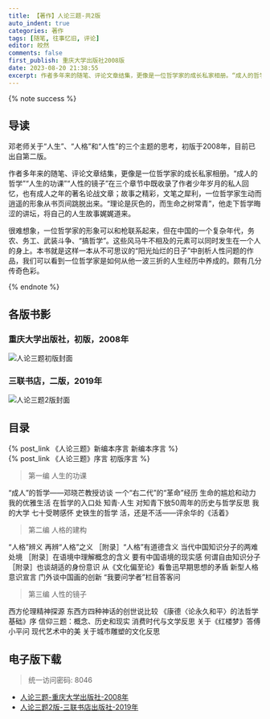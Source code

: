 ```yaml
---
title: 【著作】人论三题-共2版
auto_indent: true
categories: 著作
tags: [随笔, 往事忆旧, 评论]
editor: 皎然
comments: false
first_publish: 重庆大学出版社2008版
date: 2023-08-20 21:38:55
excerpt: 作者多年来的随笔、评论文章结集，更像是一位哲学家的成长私家相册。“成人的哲学”“人生的功课”“人性的镜子”在三个章节中既收录了作者少年岁月的私人回忆，也有成人之年的著名论战文章；故事之精彩，文笔之犀利，一位哲学家生动而逍遥的形象从书页间跳脱出来。“理论是灰色的，而生命之树常青”，他走下哲学晦涩的讲坛，将自己的人生故事娓娓道来。
---
```

{% note success %}
## 导读
邓老师关于“人生”、“人格”和“人性”的三个主题的思考，初版于2008年，目前已出自第二版。

作者多年来的随笔、评论文章结集，更像是一位哲学家的成长私家相册。“成人的哲学”“人生的功课”“人性的镜子”在三个章节中既收录了作者少年岁月的私人回忆，也有成人之年的著名论战文章；故事之精彩，文笔之犀利，一位哲学家生动而逍遥的形象从书页间跳脱出来。“理论是灰色的，而生命之树常青”，他走下哲学晦涩的讲坛，将自己的人生故事娓娓道来。

很难想象，一位哲学家的形象可以和枪联系起来，但在中国的一个复杂年代，务农、务工、武装斗争、“搞哲学”。这些风马牛不相及的元素可以同时发生在一个人的身上。本书就是这样一本从不可思议的“阳光灿烂的日子”中剖析人性问题的作品，我们可以看到一位哲学家是如何从他一波三折的人生经历中养成的。颇有几分传奇色彩。

{% endnote %}
## 各版书影
### 重庆大学出版社，初版，2008年
![人论三题初版封面](/images/人论三题初版封面.png)
### 三联书店，二版，2019年
![人论三题2版封面](/images/人论三题2版封面.jpg)

## 目录
{% post_link 《人论三题》新编本序言 新编本序言 %}<br/>
{% post_link 《人论三题》序言 初版序言 %}<br/>

> 第一编 人生的功课

“成人”的哲学——邓晓芒教授访谈
一个“右二代”的“革命”经历
生命的尴尬和动力
我的优雅生活
在哲学的入口处
知青·人生
对知青下放50周年的历史与哲学反思
我的大学
七十受聘感怀
史铁生的哲学
活，还是不活——评余华的《活着》

> 第二编 人格的建构

“人格”辨义
再辨“人格”之义
［附录］“人格”有道德含义
当代中国知识分子的两难处境
［附录］在语境中理解概念的含义
要有中国语境的现实感
何谓自由知识分子
［附录］也谈胡适的身份意识
从《文化偏至论》看鲁迅早期思想的矛盾
新型人格意识宣言
门外谈中国画的创新
“我要问学者”栏目答客问

> 第三编 人性的镜子

西方伦理精神探源
东西方四种神话的创世说比较
《康德〈论永久和平〉的法哲学基础》序
信仰三题：概念、历史和现实
消费时代与文学反思
关于《红楼梦》答傅小平问
现代艺术中的美
关于城市雕塑的文化反思

## 电子版下载
> 统一访问密码: 8046

- [人论三题-重庆大学出版社-2008年](https://url92.ctfile.com/f/21466692-922391514-8e981c?p=8046)
- [人论三题2版-三联书店出版社-2019年](https://url92.ctfile.com/f/21466692-922952490-9702cf?p=8046)
